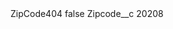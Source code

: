 <?xml version="1.0" encoding="UTF-8"?>
<CustomMetadata xmlns="http://soap.sforce.com/2006/04/metadata" xmlns:xsi="http://www.w3.org/2001/XMLSchema-instance" xmlns:xsd="http://www.w3.org/2001/XMLSchema">
    <label>ZipCode404</label>
    <protected>false</protected>
    <values>
        <field>Zipcode__c</field>
        <value xsi:type="xsd:string">20208</value>
    </values>
</CustomMetadata>
